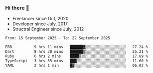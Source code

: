 ### Hi there 👋

- Freelancer since Oct, 2020
- Developer since July, 2017
- Structral Engineer since July, 2012

<!--START_SECTION:waka-->

```txt
From: 15 September 2025 - To: 22 September 2025

ERB          9 hrs 11 mins   ██████▓░░░░░░░░░░░░░░░░░░   27.24 %
Dart         8 hrs 30 mins   ██████▒░░░░░░░░░░░░░░░░░░   25.21 %
Ruby         6 hrs 2 mins    ████▒░░░░░░░░░░░░░░░░░░░░   17.89 %
TypeScript   3 hrs 55 mins   ███░░░░░░░░░░░░░░░░░░░░░░   11.60 %
YAML         2 hrs 1 min     █▓░░░░░░░░░░░░░░░░░░░░░░░   06.02 %
```

<!--END_SECTION:waka-->
